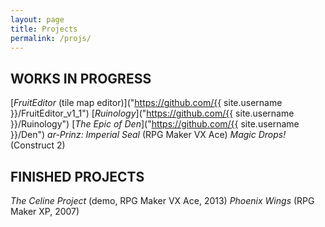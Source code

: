 ```yaml
---
layout: page
title: Projects
permalink: /projs/
---
```


## WORKS IN PROGRESS

[*FruitEditor* (tile map editor)]("https://github.com/{{ site.username }}/FruitEditor_v1_1")
[*Ruinology*]("https://github.com/{{ site.username }}/Ruinology")
[*The Epic of Den*]("https://github.com/{{ site.username }}/Den")
*ar-Prinz: Imperial Seal* (RPG Maker VX Ace)
*Magic Drops!* (Construct 2)

## FINISHED PROJECTS

*The Celine Project* (demo, RPG Maker VX Ace, 2013)
*Phoenix Wings* (RPG Maker XP, 2007)
